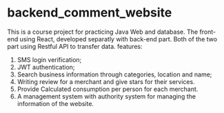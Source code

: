 # backend_comment_website
This is a course project for practicing Java Web and database.
The front-end using React, developed separatly with back-end part. Both of the two part using Restful API to transfer data.
features:
  1. SMS login verification;
  2. JWT authentication;
  3. Search business information through categories, location and name;
  4. Writing review for a merchant and give stars for their services.
  5. Provide Calculated consumption per person for each merchant.
  6. A management system with authority system for managing the information of the website.
 
